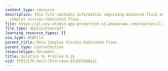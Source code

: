 ```yaml
---
content_type: resource
description: This file contains information regarding advanced fluid mechanics, more
  complex viscous-dominated flows.
file: https://ol-ocw-studio-app-production.s3.amazonaws.com/courses/2-25-advanced-fluid-mechanics-fall-2013/3f8131f95ec27b7dc4ea97a26f088e1c_MIT2_25F13_Solution6.16.pdf
file_type: application/pdf
learning_resource_types: []
ocw_type: OCWFile
parent_title: More Complex Viscous-Dominated Flows
parent_type: CourseSection
resourcetype: Document
title: Solution to Problem 6.16
uid: 3f8131f9-5ec2-7b7d-c4ea-97a26f088e1c
---
```

